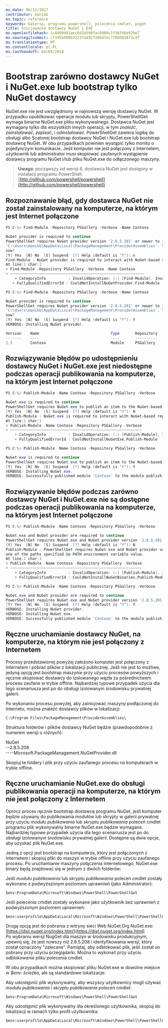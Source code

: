 ```yaml
---
ms.date: 06/12/2017
contributor: manikb
ms.topic: reference
keywords: Galeria, programu powershell, polecenia cmdlet, psget
title: Inicjowanie dostawcy NuGet i EXE
ms.openlocfilehash: 1c8d99491aec6d2a598facb909c1f36f4bb979e7
ms.sourcegitcommit: cf195b090b3223fa4917206dfec7f0b603873cdf
ms.translationtype: MT
ms.contentlocale: pl-PL
ms.lasthandoff: 04/09/2018
---
```

# <a name="bootstrap-both-nuget-provider-and-nugetexe-or-bootstrap-only-nuget-provider"></a>Bootstrap zarówno dostawcy NuGet i NuGet.exe lub bootstrap tylko NuGet dostawcy

NuGet.exe nie jest uwzględniony w najnowszą wersję dostawcy NuGet.
W przypadku opublikować operacje modułu lub skryptu, PowerShellGet wymaga binarne NuGet.exe pliku wykonywalnego.
Dostawca NuGet jest wymagany tylko dla wszystkich innych operacji, w tym *znaleźć*, *zainstalować*, *zapisać*, i *odinstalować*.
PowerShellGet zawiera logikę do obsługi albo Scalonej bootstrap dostawcy NuGet i NuGet.exe lub bootstrap dostawcę NuGet.
W obu przypadkach powinien wystąpić tylko monitu o pojedynczym komunikacie.
Jeśli komputer nie jest połączony z Internetem, użytkownik lub administrator musi skopiować zaufanych wystąpienie dostawcy programu NuGet i/lub pliku NuGet.exe do odłączonego maszyny.

>**Uwaga**: począwszy od wersji 6, dostawca NuGet jest dostępny w instalacji programu PowerShell. [http://github.com/powershell/powershell](http://github.com/powershell/powershell)

## <a name="resolving-error-when-the-nuget-provider-has-not-been-installed-on-a-machine-that-is-internet-connected"></a>Rozpoznawanie błąd, gdy dostawca NuGet nie został zainstalowany na komputerze, na którym jest Internet połączone

```powershell
PS C:\> Find-Module -Repository PSGallery -Verbose -Name Contoso

NuGet provider is required to continue
PowerShellGet requires NuGet provider version '2.8.5.201' or newer to interact with NuGet-based repositories. The NuGet provider must be available in 'C:\Program Files\PackageManagement\ProviderAssemblies' or
'C:\Users\manikb\AppData\Local\PackageManagement\ProviderAssemblies'. You can also install the NuGet provider by running 'Install-PackageProvider -Name NuGet -MinimumVersion 2.8.5.201 -Force'. Do you want PowerShellGet to install and import the NuGet provider
now?
[Y] Yes  [N] No  [S] Suspend  [?] Help (default is "Y"): n
Find-Module : NuGet provider is required to interact with NuGet-based repositories. Please ensure that '2.8.5.201' or newer version of NuGet provider is installed.
At line:1 char:1
+ Find-Module -Repository PSGallery -Verbose -Name Contoso
+ ~~~~~~~~~~~~~~~~~~~~~~~~~~~~~~~~~~~~~~~~~~~~~~~~~~~~~~~~~~~~
    + CategoryInfo          : InvalidOperation: (:) [Find-Module], InvalidOperationException
   + FullyQualifiedErrorId : CouldNotInstallNuGetProvider,Find-Module

PS C:\> Find-Module -Repository PSGallery -Verbose -Name Contoso

NuGet provider is required to continue
PowerShellGet requires NuGet provider version '2.8.5.201' or newer to interact with NuGet-based repositories. The NuGet provider must be available in 'C:\Program Files\PackageManagement\ProviderAssemblies' or
'C:\Users\manikb\AppData\Local\PackageManagement\ProviderAssemblies'. You can also install the NuGet provider by running 'Install-PackageProvider -Name NuGet -MinimumVersion 2.8.5.201 -Force'. Do you want PowerShellGet to install and import the NuGet provider
now?
[Y] Yes  [N] No  [S] Suspend  [?] Help (default is "Y"): Y
VERBOSE: Installing NuGet provider.

Version    Name                                Type       Repository           Description
-------    ----                                ----       ----------           -----------
2.5        Contoso                             Module     PSGallery        Contoso module
```
## <a name="resolving-error-when-the-nuget-provider-is-available-and-nugetexe-is-not-available-during-the-publish-operation-on-a-machine-that-is-internet-connected"></a>Rozwiązywanie błędów po udostępnieniu dostawcy NuGet i NuGet.exe jest niedostępne podczas operacji publikowania na komputerze, na którym jest Internet połączone

```powershell
PS C:\> Publish-Module -Name Contoso -Repository PSGallery -Verbose

NuGet.exe is required to continue
PowerShellGet requires NuGet.exe to publish an item to the NuGet-based repositories. NuGet.exe must be available under one of the paths specified in PATH environment variable value. Do you want PowerShellGet to install NuGet.exe now?
[Y] Yes  [N] No  [S] Suspend  [?] Help (default is "Y"): N
Publish-Module : NuGet.exe is required to interact with NuGet-based repositories. Please ensure that NuGet.exe is available under one of the paths specified in PATH environment variable value.
At line:1 char:1
+ Publish-Module -Name Contoso -Repository PSGallery -Verbose
+ ~~~~~~~~~~~~~~~~~~~~~~~~~~~~~~~~~~~~~~~~~~~~~~~~~~~~~~~~~~~
    + CategoryInfo          : InvalidOperation: (:) [Publish-Module], InvalidOperationException
    + FullyQualifiedErrorId : CouldNotInstallNuGetExe,Publish-Module

PS C:\> Publish-Module -Name Contoso -Repository PSGallery -Verbose

NuGet.exe is required to continue
PowerShellGet requires NuGet.exe to publish an item to the NuGet-based repositories. NuGet.exe must be available under one of the paths specified in PATH environment variable value. Do you want PowerShellGet to install NuGet.exe now?
[Y] Yes  [N] No  [S] Suspend  [?] Help (default is "Y"): Y
VERBOSE: Installing NuGet.exe.
VERBOSE: Successfully published module 'Contoso' to the module publish location 'https://www.powershellgallery.com/api/v2/'. Please allow few minutes for 'Contoso' to show up in the search results.
```

## <a name="resolving-error-when-both-nuget-provider-and-nugetexe-are-not-available-during-the-publish-operation-on-a-machine-that-is-internet-connected"></a>Rozwiązywanie błędów podczas zarówno dostawcy NuGet i NuGet.exe nie są dostępne podczas operacji publikowania na komputerze, na którym jest Internet połączone

```powershell
PS C:\> Publish-Module -Name Contoso -Repository PSGallery -Verbose

NuGet.exe and NuGet provider are required to continue
PowerShellGet requires NuGet.exe and NuGet provider version '2.8.5.201' or newer to interact with the NuGet-based repositories. Do you want PowerShellGet to install both NuGet.exe and NuGet provider now?
[Y] Yes  [N] No  [S] Suspend  [?] Help (default is "Y"): N
Publish-Module : PowerShellGet requires NuGet.exe and NuGet provider version '2.8.5.201' or newer to interact with the NuGet-based repositories. Please ensure that '2.8.5.201' or newer version of NuGet provider is installed and NuGet.exe is available under
one of the paths specified in PATH environment variable value.
At line:1 char:1
+ Publish-Module -Name Contoso -Repository PSGallery -Verbose
+ ~~~~~~~~~~~~~~~~~~~~~~~~~~~~~~~~~~~~~~~~~~~~~~~~~~~~~~~~~~~
    + CategoryInfo          : InvalidOperation: (:) [Publish-Module], InvalidOperationException
    + FullyQualifiedErrorId : CouldNotInstallNuGetBinaries,Publish-Module

PS C:\> Publish-Module -Name Contoso -Repository PSGallery -Verbose

NuGet.exe and NuGet provider are required to continue
PowerShellGet requires NuGet.exe and NuGet provider version '2.8.5.201' or newer to interact with the NuGet-based repositories. Do you want PowerShellGet to install both NuGet.exe and NuGet provider now?
[Y] Yes  [N] No  [S] Suspend  [?] Help (default is "Y"): Y
VERBOSE: Installing NuGet provider.
VERBOSE: Installing NuGet.exe.
VERBOSE: Successfully published module 'Contoso' to the module publish location 'https://www.powershellgallery.com/api/v2/'. Please allow few minutes for 'Contoso' to show up in the search results.
```

## <a name="manually-bootstrapping-the-nuget-provider-on-a-machine-that-is-not-connected-to-the-internet"></a>Ręczne uruchamianie dostawcy NuGet, na komputerze, na którym nie jest połączony z Internetem

Procesy przedstawionej powyżej założono komputer jest połączony z Internetem i pobrać plików z lokalizacji publicznej.
Jeśli nie jest to możliwe, jedyną opcją jest bootstrap maszynie przy użyciu procesów powyższych i ręcznie skopiować dostawcy do izolowanego węzła za pośrednictwem procesu zaufane w trybie offline.
Najbardziej typowe przypadek użycia dla tego scenariusza jest po do obsługi izolowanym środowisku prywatnej galerii.

Po wykonaniu procesu powyżej, aby zainicjować maszyny podłączonej do Internetu, można znaleźć dostawcy plików w lokalizacji:
```
C:\Program Files\PackageManagement\ProviderAssemblies\
```

Struktura folderów i plików dostawcy NuGet będzie (prawdopodobnie z numerem wersji o różnych):

NuGet<br>
--2.8.5.208<br>
----Microsoft.PackageManagement.NuGetProvider.dll

Skopiuj te foldery i plik przy użyciu zaufanego procesu na komputerach w trybie offline.

## <a name="manually-bootstrapping-nugetexe-to-support-publish-operations-on-a-machine-that-is-not-connected-to-the-internet"></a>Ręczne uruchamianie NuGet.exe do obsługi publikowania operacji na komputerze, na którym nie jest połączony z Internetem

Oprócz proces ręcznie bootstrap dostawcę programu NuGet, jeśli komputer będzie używany do publikowania modułów lub skrypty w galerii prywatnej przy użyciu *modułu publikowania* lub *skryptu publikowania* poleceń cmdlet programu plik wykonywalny binarne NuGet.exe będzie wymagane.
Najbardziej typowe przypadek użycia dla tego scenariusza jest po do obsługi izolowanym środowisku prywatnej galerii.
Dostępne są dwie opcje, aby uzyskać plik NuGet.exe.

Jedną z opcji jest bootstrap na komputerze, który jest połączonych z Internetem i skopiuj pliki do maszyn w trybie offline przy użyciu zaufanego procesu.
Po uruchamianie maszyny połączenia internetowego, NuGet.exe binary będą znajdować się w jednym z dwóch folderów:

Jeśli *modułu publikowania* lub *skryptu publikowania* poleceń cmdlet zostały wykonane z podwyższonym poziomem uprawnień (jako Administrator):
```
$env:ProgramData\Microsoft\Windows\PowerShell\PowerShellGet
```

Jeśli polecenia cmdlet zostały wykonane jako użytkownik bez uprawnień z podwyższonym poziomem uprawnień:
```
$env:userprofile\AppData\Local\Microsoft\Windows\PowerShell\PowerShellGet\
```

Drugą opcją jest do pobrania z witryny sieci Web NuGet.Org NuGet.exe: [https://dist.nuget.org/index.html](https://dist.nuget.org/index.html)<br>
Po wybraniu wersji NugGet dla maszyn w środowisku produkcyjnym, upewnij się, że jest nowszy niż 2.8.5.208 i identyfikowania wersji, który został oznaczony "zalecane".
Pamiętaj, aby odblokować plik, jeśli został on pobrany przy użyciu przeglądarki.
Można to wykonać przy użyciu *odblokowanie pliku* polecenia cmdlet.

W obu przypadkach można skopiować pliku NuGet.exe w dowolne miejsce w *$env: ścieżka*, ale są standardowe lokalizacje:

Aby udostępnić plik wykonywalny, aby wszyscy użytkownicy mogli używać *modułu publikowania* i *skryptu publikowania* poleceń cmdlet:
```
$env:ProgramData\Microsoft\Windows\PowerShell\PowerShellGet
```

Aby udostępnić plik wykonywalny dla określonego użytkownika, skopiuj do lokalizacji w ramach tylko profil użytkownika:
```
$env:userprofile\AppData\Local\Microsoft\Windows\PowerShell\PowerShellGet\
```